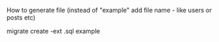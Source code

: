 How to generate file (instead of "example" add file name - like users or posts etc)

migrate create -ext .sql example